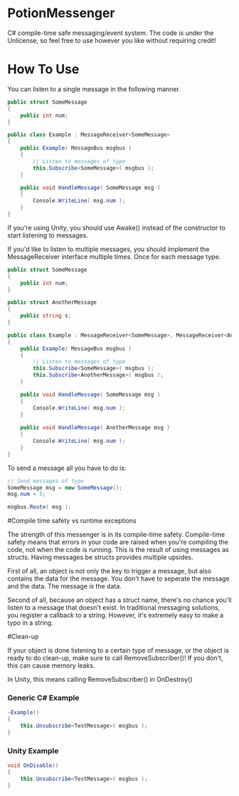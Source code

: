 # PotionMessenger
C# compile-time safe messaging/event system. 
The code is under the Unlicense, so feel free to use however you like without requiring credit!

# How To Use

You can listen to a single message in the following manner.
```C#
public struct SomeMessage
{
    public int num;
}

public class Example : MessageReceiver<SomeMessage>
{
    public Example( MessageBus msgbus )
    {
        // Listen to messages of type
        this.Subscribe<SomeMessage>( msgbus );
    }

    public void HandleMessage( SomeMessage msg )
    {
        Console.WriteLine( msg.num );
    }
}
```

If you're using Unity, you should use Awake() instead of the constructor to start listening to messages.

If you'd like to listen to multiple messages, you should implement the MessageReceiver interface multiple times. Once for each message type. 

```C#
public struct SomeMessage
{
    public int num;
}

public struct AnotherMessage
{
    public string s;
}

public class Example : MessageReceiver<SomeMessage>, MessageReceiver<AnotherMessage>
{
    public Example( MessageBus msgbus )
    {
        // Listen to messages of type
        this.Subscribe<SomeMessage>( msgbus );
        this.Subscribe<AnotherMessage>( msgbus );
    }

    public void HandleMessage( SomeMessage msg )
    {
        Console.WriteLine( msg.num );
    }
  
    public void HandleMessage( AnotherMessage msg )
    {
        Console.WriteLine( msg.num );
    }
}
```

To send a message all you have to do is:

```C#
// Send messages of type
SomeMessage msg = new SomeMessage();
msg.num = 5;

msgbus.Route( msg );
```

#Compile time safety vs runtime exceptions

The strength of this messenger is in its compile-time safety. Compile-time safety means that errors in your code are raised when you're compiling the code, not when the code is running. This is the result of using messages as structs. Having messages be structs provides multiple upsides.

First of all, an object is not only the key to trigger a message, but also contains the data for the message. You don't have to seperate the message and the data. The message *is* the data.

Second of all, because an object has a struct name, there's no chance you'll listen to a message that doesn't exist. In traditional messaging solutions, you register a callback to a string. However, it's extremely easy to make a typo in a string.

#Clean-up

If your object is done listening to a certain type of message, or the object is ready to do clean-up, make sure to call RemoveSubscriber()! If you don't, this can cause memory leaks.

In Unity, this means calling RemoveSubscriber() in OnDestroy()

### Generic C# Example

``` C#
~Example()
{
    this.Unsubscribe<TestMessage>( msgbus );
}
```

### Unity Example

``` C#
void OnDisable()
{
    this.Unsubscribe<TestMessage>( msgbus );
}
```
